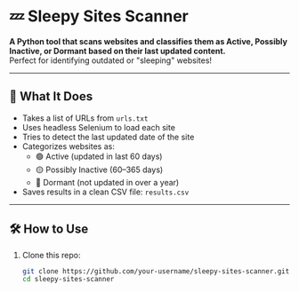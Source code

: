 # 💤 Sleepy Sites Scanner

**A Python tool that scans websites and classifies them as Active, Possibly Inactive, or Dormant based on their last updated content.**  
Perfect for identifying outdated or "sleeping" websites!

---

## 🧠 What It Does

- Takes a list of URLs from `urls.txt`
- Uses headless Selenium to load each site
- Tries to detect the last updated date of the site
- Categorizes websites as:
  - 🟢 Active (updated in last 60 days)
  - 🟡 Possibly Inactive (60–365 days)
  - 🔴 Dormant (not updated in over a year)
- Saves results in a clean CSV file: `results.csv`

---

## 🛠️ How to Use

1. Clone this repo:
   ```bash
   git clone https://github.com/your-username/sleepy-sites-scanner.git
   cd sleepy-sites-scanner

